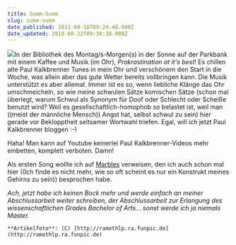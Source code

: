 ```yaml
---
title: Summ-Summ
slug: summ-summ
date_published: 2011-04-18T09:24:48.000Z
date_updated: 2018-08-22T09:38:38.000Z
---
```


![](//thafaker.de/wp-content/uploads/2011/02/thousand_marble3-150x150.jpg)In der Bibliothek des Montag/s-Morgen(s) in der Sonne auf der Parkbank mit einem Kaffee und Musik (im Ohr), *Prokrastination at it's best*! Es chillen alte Paul Kalkbrenner Tunes in mein Ohr und verschönern den Start in die Woche, was allein aber das gute Wetter bereits vollbringen kann. Die Musik unterstützt es aber allemal. Immer ist es so, wenn liebliche Klänge das Ohr umschmeicheln, so wie meine schwulen Sätze komischen Sätze (schon mal überlegt, warum Schwul als Synonym für Doof oder Schlecht oder Scheiße benutzt wird? Weil es gesellschaftlich-homophob so belastet ist, weil man ((meist der männliche Mensch)) Angst hat, selbst schwul zu sein) hier gerade vor Beklopptheit seltsamer Wortwahl triefen. Egal, will ich jetzt Paul Kalkbrenner bloggen :-)

Haha! Man kann auf Youtube keinerlei Paul Kalkbrenner-Videos mehr einbetten, komplett verboten. Damn!

Als ersten Song wollte ich auf [Marbles](http://www.youtube.com/watch?v=Z6B7fIZCSIE) verweisen, den ich auch schon mal hier ((Ich finde es nicht mehr, wie so oft scheint es nur ein Konstrukt meines Gehirns zu sein)) besprochen habe.

*Ach, jetzt habe ich keinen Bock mehr und werde einfach an meiner Abschlussarbeit weiter schreiben, der Abschlussarbeit zur Erlangung des wissenschaftlichen Grades Bachelor of Arts... sonst werde ich ja niemals Master.*

`**Artikelfoto**: (C) [http://ramothlp.ra.funpic.de](http://ramothlp.ra.funpic.de)`
